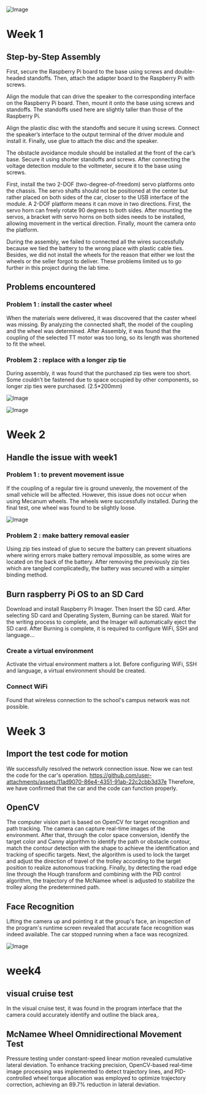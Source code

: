 ![Image](https://github.com/user-attachments/assets/94fb9202-74d2-49bc-ae0d-d3c7552f86f0)

# Week 1

## Step-by-Step Assembly
   First, secure the Raspberry Pi board to the base using screws and double-headed standoffs. Then, attach the adapter board to the Raspberry Pi with screws.

   Align the module that can drive the speaker to the corresponding interface on the Raspberry Pi board. Then, mount it onto the base using screws and standoffs. The standoffs used here are slightly taller than those of the Raspberry Pi.

  Align the plastic disc with the standoffs and secure it using screws. Connect the speaker’s interface to the output terminal of the driver module and install it. Finally, use glue to attach the disc and the speaker.

  The obstacle avoidance module should be installed at the front of the car’s base. Secure it using shorter standoffs and screws. After connecting the voltage detection module to the voltmeter, secure it to the base using screws.

First, install the two 2-DOF (two-degree-of-freedom) servo platforms onto the chassis. The servo shafts should not be positioned at the center but rather placed on both sides of the car, closer to the USB interface of the module. A 2-DOF platform means it can move in two directions. First, the servo horn can freely rotate 90 degrees to both sides. After mounting the servos, a bracket with servo horns on both sides needs to be installed, allowing movement in the vertical direction. Finally, mount the camera onto the platform.

During the assembly, we failed to connected all the wires successfully because we tied the battery to the wrong place with plastic cable ties. Besides, we did not install the wheels for the reason that either we lost the wheels or the seller forgot to deliver. These problems limited us to go further in this project during the lab time.
## Problems encountered 
### Problem 1 : install the caster wheel
  When the materials were delivered, it was discovered that the caster wheel was missing. By analyzing the connected shaft, the model of the coupling and the wheel was determined. After Assembly, it was found that the coupling of the selected TT motor was too long, so its length was shortened to fit the wheel.
### Problem 2 : replace with a longer zip tie
  During assembly, it was found that the purchased zip ties were too short. Some couldn’t be fastened due to space occupied by other components, so longer zip ties were purchased. (2.5*200mm)

![Image](https://github.com/user-attachments/assets/2113eac6-39a3-461f-8f79-90a258779228)

![Image](https://github.com/user-attachments/assets/170ca9c8-4256-494b-b975-f715867c8bc7)

# Week 2
## Handle the issue with week1
### Problem 1 :  to prevent movement issue
If the coupling of a regular tire is ground unevenly, the movement of the small vehicle will be affected. However, this issue does not occur when using Mecanum wheels. The wheels were successfully installed. During the final test, one wheel was found to be slightly loose.

![Image](https://github.com/user-attachments/assets/e7877508-a7ca-456c-b919-a7c7dc40d365)

### Problem 2 : make battery removal easier
Using zip ties instead of glue to secure the battery can prevent situations where wiring errors make battery removal impossible, as some wires are located on the back of the battery. After removing the previously zip ties which are tangled complicatedly, the battery was secured with a simpler binding method.

## Burn raspberry Pi OS to an SD Card
 Download and install Raspberry Pi Imager. Then Insert the SD card. After selecting SD card and  Operating System, Burning can be stared. Wait for the writing process to complete, and the Imager will automatically eject the SD card. After Burning is complete, it is required to configure WiFi, SSH and  language...
 
### Create  a virtual environment 
Activate the virtual environment matters a lot. Before configuring WiFi, SSH and  language, a virtual environment should be created.

### Connect WiFi
Found that wireless connection to the school's campus network was not possible. 

# Week 3
## Import the test code for motion
 We successfully resolved the network connection issue. Now we can test the code for the car's operation.
https://github.com/user-attachments/assets/11ad9070-86e4-4351-91ab-22c2cbb3d37e
Therefore, we have confirmed that the car and the code can function properly.
## OpenCV
The computer vision part is based on OpenCV for target recognition and path tracking. The camera can capture real-time images of the environment. After that, through the color space conversion, identify the target color and Canny algorithm to identify the path or obstacle contour, match the contour detection with the shape to achieve the identification and tracking of specific targets. Next, the algorithm is used to lock the target and adjust the direction of travel of the trolley according to the target position to realize autonomous tracking. Finally, by detecting the road edge line through the Hough transform and combining with the PID control algorithm, the trajectory of the McNamee wheel is adjusted to stabilize the trolley along the predetermined path.
##  Face Recognition 
Lifting the camera up and pointing it at the group's face, an inspection of the program's runtime screen revealed that accurate face recognition was indeed available. The car stopped running when a face was recognized.

![Image](https://github.com/user-attachments/assets/1e710760-4593-4bf8-a752-5277a49673dd)
# week4
## visual cruise test
In the visual cruise test, it was found in the program interface that the camera could accurately identify and outline the black area,.
## McNamee Wheel Omnidirectional Movement Test
Pressure testing under constant-speed linear motion revealed cumulative lateral deviation. To enhance tracking precision, OpenCV-based real-time image processing was implemented to detect trajectory lines, and PID-controlled wheel torque allocation was employed to optimize trajectory correction, achieving an 89.7% reduction in lateral deviation.